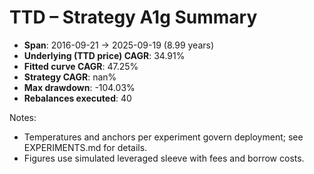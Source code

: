 # TTD – Strategy A1g Summary

- **Span**: 2016-09-21 → 2025-09-19 (8.99 years)
- **Underlying (TTD price) CAGR**: 34.91%
- **Fitted curve CAGR**: 47.25%
- **Strategy CAGR**: nan%
- **Max drawdown**: -104.03%
- **Rebalances executed**: 40

Notes:

- Temperatures and anchors per experiment govern deployment; see EXPERIMENTS.md for details.
- Figures use simulated leveraged sleeve with fees and borrow costs.
